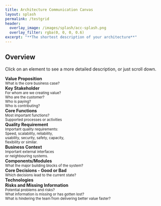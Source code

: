 ```yaml
---
title: Architecture Communication Canvas
layout: splash
permalink: /testgrid
header:
  overlay_image: /images/splash/acc-splash.png
  overlay_filter: rgba(0, 0, 0, 0.6)
excerpt: "**The shortest description of your architecture**"
---
```


## Overview

Click on an element to see a more detailed description, or just scroll down.

<div class="grid-container">
  <div class="requirement value part">
    <strong>Value Proposition</strong><br>
     <small>
      What is the core business case?
     </small>
  </div>

  <div class="requirement stakeholder part">
     <strong>Key Stakeholder</strong><br>
     <small>
      For whom are we creating value?<br>
      Who are the customer?<br>
      Who is paying?<br>
      Who is contributing?<br>
     </small>
  </div>

  <div class="requirement functions part">
    <strong>Core Functions</strong><br>
    <small>
    Most important functions?<br>
    Supported processes or activities
    </small>
  </div>
  
  <div class="requirement quality part">
    <strong>Quality Requirement</strong><br>
    <small>
    Important quality requirements:<br>
    Speed, scalability, reliability,<br>
    usability, security, safety, capacity,<br>
    flexibility or similar.
    </small>
  </div>
  
  
  
  <div class="solution context part">
    <strong>Business Context</strong><br>
    <small>Important external interfaces<br>
    or neighbouring systems.
    </small>
  </div>

  <div class="solution components part">
    <strong>Components/Modules</strong><br>
    <small>
    What the major building blocks of the system?
    </small>
  </div>
  
  <div class="solution decisions part">
    <strong>Core Decisions - Good or Bad</strong><br>
    <small>
    Which decisions lead to the current state?
    </small>
  </div>
  
  <div class="solution technology part">
  <strong>Technologies</strong><br>
  
  </div>
  
  <div class="problem risks part">
  <strong>Risks and Missing Information</strong><br>
   <small>
    Potential problems and risks?<br>
    What information is missing or has gotten lost?<br>
    What is hindering the team from delivering better value faster?<br>
    </small>
  </div>
</div>

